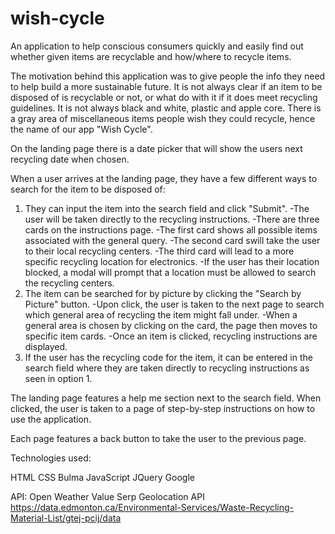 # wish-cycle
An application to help conscious consumers quickly and easily find out whether given items are recyclable and how/where to recycle items.

The motivation behind this application was to give people the info they need to help build a more sustainable future. It is not always clear if an item to be disposed of is recyclable or not, or what do with it if it does meet recycling guidelines. It is not always black and white, plastic and apple core. There is a gray area of miscellaneous items people wish they could recycle, hence the name of our app "Wish Cycle". 

On the landing page there is a date picker that will show the users next recycling date when chosen.

When a user arrives at the landing page, they have a few different ways to search for the item to be disposed of:
1. They can input the item into the search field and click "Submit".
               -The user will be taken directly to the recycling instructions.
               -There are three cards on the instructions page. 
                    -The first card shows all possible items associated with the general query.
                    -The second card swill take the user to their local recycling centers.
                    -The third card will lead to a more specific recycling location for electronics. 
                    -If the user has their location blocked, a modal will prompt that a location must be allowed to search the recycling centers.
2. The item can be searched for by picture by clicking the "Search by Picture" button.
               -Upon click, the user is taken to the next page to search which general area of recycling the item might fall under.
               -When a general area is chosen by clicking on the card, the page then moves to specific item cards.
               -Once an item is clicked, recycling instructions are displayed. 
3. If the user has the recycling code for the item, it can be entered in the search field where they are taken directly to recycling instructions as seen in option 1. 

The landing page features a help me section next to the search field. When clicked, the user is taken to a page of step-by-step instructions on how to use the application. 

Each page features a back button to take the user to the previous page. 

Technologies used:

HTML
CSS
Bulma
JavaScript
JQuery
Google


API:
Open Weather
Value Serp
Geolocation API
https://data.edmonton.ca/Environmental-Services/Waste-Recycling-Material-List/gtej-pcij/data






